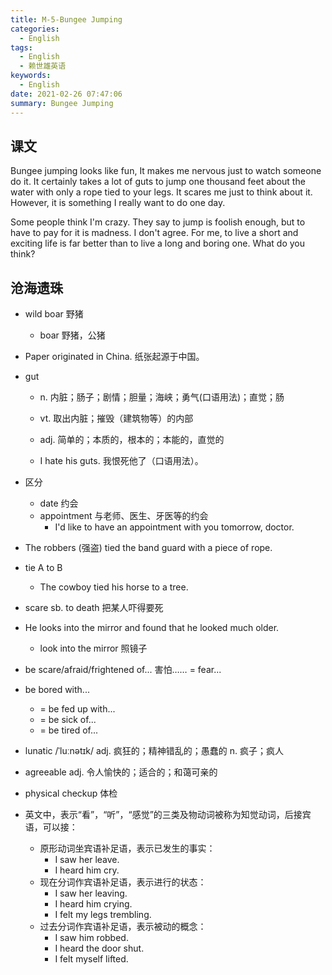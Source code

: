 ```yaml
---
title: M-5-Bungee Jumping
categories:
  - English
tags:
  - English
  - 赖世雄英语
keywords:
  - English
date: 2021-02-26 07:47:06
summary: Bungee Jumping
---
```


## 课文

Bungee jumping looks like fun, It makes me nervous just to watch someone do it. It certainly takes a lot of guts to jump one thousand feet about the water with only a rope tied to your legs. It scares me just to think about it. However, it is something I really want to do one day.

Some people think I'm crazy. They say to jump is foolish enough, but to have to pay for it is madness. I don't agree. For me, to live a short and exciting life is far better than to live a long and boring one. What do you think?


## 沧海遗珠

- wild boar 野猪
  - boar  野猪，公猪
- Paper originated in China. 纸张起源于中国。

- gut 

  - n. 内脏；肠子；剧情；胆量；海峡；勇气(口语用法)；直觉；肠

  - vt. 取出内脏；摧毁（建筑物等）的内部

  - adj. 简单的；本质的，根本的；本能的，直觉的
  - I hate his guts. 我恨死他了（口语用法）。

- 区分

  - date 约会
  - appointment 与老师、医生、牙医等的约会
    - I'd like to have an appointment with you tomorrow, doctor.

- The robbers (强盗) tied the band guard with a piece of rope.

- tie A to B

  - The cowboy tied his horse to a tree.

- scare sb. to death 把某人吓得要死

- He looks into the mirror and found that he looked much older.

  - look into the mirror 照镜子

- be scare/afraid/frightened of... 害怕…… = fear...

- be bored with...

  - = be fed up with...
  - = be sick of...
  - = be tired of...

- lunatic   /ˈluːnətɪk/ adj. 疯狂的；精神错乱的；愚蠢的   n. 疯子；疯人

- agreeable  adj. 令人愉快的；适合的；和蔼可亲的
- physical checkup 体检
- 英文中，表示“看”，“听”，“感觉”的三类及物动词被称为知觉动词，后接宾语，可以接：
  - 原形动词坐宾语补足语，表示已发生的事实：
    - I saw her leave.
    - I heard him cry.
  - 现在分词作宾语补足语，表示进行的状态：
    - I saw her leaving.
    - I heard him crying.
    - I felt my legs trembling.
  - 过去分词作宾语补足语，表示被动的概念：
    - I saw him robbed.
    - I heard the door shut.
    - I felt myself lifted.